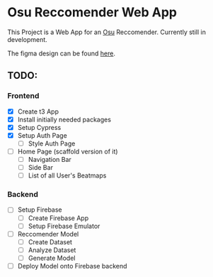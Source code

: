 # Osu Reccomender Web App

This Project is a Web App for an [Osu](https://osu.ppy.sh/) Reccomender. Currently still in development.

The figma design can be found [here](https://www.figma.com/design/tvCc0rsBiD7Ex1YpUwtSMO/osu-reccomender?node-id=102-995&t=3vYmuE5X8Xz0Ok3l-1).

## TODO:

### Frontend

- [x] Create t3 App
- [x] Install initially needed packages
- [x] Setup Cypress
- [x] Setup Auth Page
  - [ ] Style Auth Page
- [ ] Home Page (scaffold version of it)
  - [ ] Navigation Bar
  - [ ] Side Bar
  - [ ] List of all User's Beatmaps

### Backend

- [ ] Setup Firebase
  - [ ] Create Firebase App
  - [ ] Setup Firebase Emulator
- [ ] Reccomender Model
  - [ ] Create Dataset
  - [ ] Analyze Dataset
  - [ ] Generate Model
- [ ] Deploy Model onto Firebase backend
